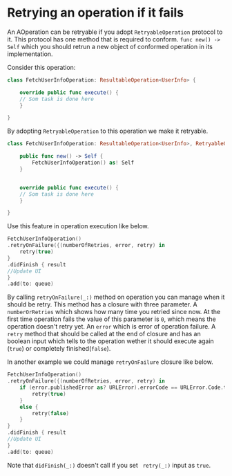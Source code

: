 # Retrying an operation if it fails

An AOperation can be retryable if you adopt `RetryableOperation` protocol to it. This protocol has one method that is required to conform. `func new() -> Self` which you should retrun a new object of conformed operation in its implementation.

Consider this operation:

```swift
class FetchUserInfoOperation: ResultableOperation<UserInfo> {

	override public func execute() {
	// Som task is done here
	}

}
```
By adopting `RetryableOperation` to this operation we make it retryable.

```swift
class FetchUserInfoOperation: ResultableOperation<UserInfo>, RetryableOperation {

	public func new() -> Self {
		FetchUserInfoOperation() as! Self
	}


	override public func execute() {
	// Som task is done here
	}

}
```

Use this feature in operation execution like below.

```swift
FetchUserInfoOperation()
.retryOnFailure({(numberOfRetries, error, retry) in
	retry(true)
}
.didFinish { result
//Update UI
}
.add(to: queue)
```
 
 By calling `retryOnFailure(_:)`  method on operation you can manage when it should be retry. This method has a closure with three parameter. A `numberOrRetries` which shows how many time you retried since now. At the first time operation fails the value of this parameter is `0`, which means the operation doesn't retry yet. An `error` which is error of operation failure. A `retry` method that should be called at the end of closure and has an boolean input which tells to the operation wether it should execute again (`true`) or completely finished(`false`). 

In another example we could manage `retryOnFailure` closure like below.

```swift
FetchUserInfoOperation()
.retryOnFailure({(numberOfRetries, error, retry) in
	if (error.publishedError as? URLError).errorCode == URLError.Code.timedOut {
		retry(true)
	}
	else {
		retry(false)
	}
}
.didFinish { result
//Update UI
}
.add(to: queue)
```

Note that `didFinish(_:)` doesn't call if you set ` retry(_:)` input as `true`.
